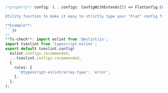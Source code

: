 ```ts
/*property*/ config: (...configs: ConfigWithExtends[]) => FlatConfig.ConfigArray```

Utility function to make it easy to strictly type your "Flat" config file

**Example**:
```js
//
**Ts-check**: import eslint from '@eslint/js';
import tseslint from 'typescript-eslint';
export default tseslint.config(
  eslint.configs.recommended,
  ...tseslint.configs.recommended,
  {
    rules: {
      '@typescript-eslint/array-type': 'error',
    },
  },
);
```
